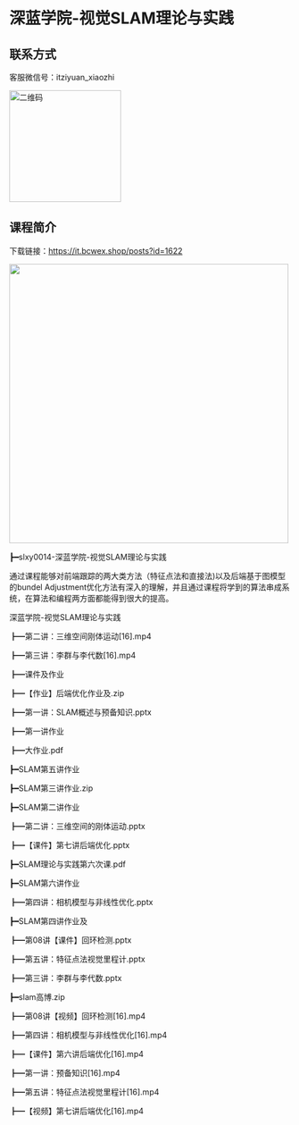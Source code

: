 # 深蓝学院-视觉SLAM理论与实践

## 联系方式

客服微信号：itziyuan_xiaozhi

<img src="https://ziyuanyun.oss-cn-guangzhou.aliyuncs.com/common/20240614073449/666b82192834a.jpg" width="200" height="200" alt="二维码">

## 课程简介

下载链接：https://it.bcwex.shop/posts?id=1622

<img src="https://ziyuanyun.oss-cn-guangzhou.aliyuncs.com/yun/20240515183250/66448f522dbff.jpg" width="500" alt="">

  ┣━slxy0014-深蓝学院-视觉SLAM理论与实践

 通过课程能够对前端跟踪的两大类方法（特征点法和直接法)以及后端基于图模型的bundel Adjustment优化方法有深入的理解，并且通过课程将学到的算法串成系统，在算法和编程两方面都能得到很大的提高。

 深蓝学院-视觉SLAM理论与实践



 ┣━第二讲：三维空间刚体运动[16].mp4

 ┣━第三讲：李群与李代数[16].mp4

 ┣━课件及作业

 ┣━【作业】后端优化作业及.zip

 ┣━第一讲：SLAM概述与预备知识.pptx

 ┣━第一讲作业

 ┣━大作业.pdf

 ┣━SLAM第五讲作业

 ┣━SLAM第三讲作业.zip

 ┣━SLAM第二讲作业

 ┣━第二讲：三维空间的刚体运动.pptx

 ┣━【课件】第七讲后端优化.pptx

 ┣━SLAM理论与实践第六次课.pdf

 ┣━SLAM第六讲作业

 ┣━第四讲：相机模型与非线性优化.pptx

 ┣━SLAM第四讲作业及

 ┣━第08讲【课件】回环检测.pptx

 ┣━第五讲：特征点法视觉里程计.pptx

 ┣━第三讲：李群与李代数.pptx

 ┣━slam高博.zip

 ┣━第08讲【视频】回环检测[16].mp4

 ┣━第四讲：相机模型与非线性优化[16].mp4

 ┣━【课件】第六讲后端优化[16].mp4

 ┣━第一讲：预备知识[16].mp4

 ┣━第五讲：特征点法视觉里程计[16].mp4

 ┣━【视频】第七讲后端优化[16].mp4

  